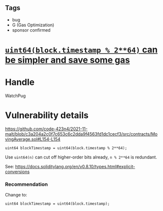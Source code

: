 ## Tags

- bug
- G (Gas Optimization)
- sponsor confirmed

# [`uint64(block.timestamp % 2**64)` can be simpler and save some gas](https://github.com/code-423n4/2021-11-malt-findings/issues/273) 

# Handle

WatchPug


# Vulnerability details

https://github.com/code-423n4/2021-11-malt/blob/c3a204a2c0f7c653c6c2dda9f4563fd1dc1cecf3/src/contracts/MovingAverage.sol#L154-L154

```solidity=154
uint64 blockTimestamp = uint64(block.timestamp % 2**64); 
```

Use `uint64(n)` can cut off higher-order bits already, `n % 2**64` is redundant.

See: https://docs.soliditylang.org/en/v0.8.10/types.html#explicit-conversions

### Recommendation

Change to:

```solidity=154
uint64 blockTimestamp = uint64(block.timestamp); 
```

